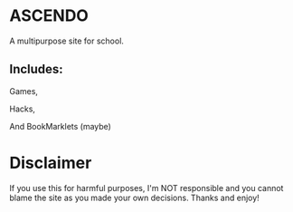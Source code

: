 # ASCENDO

A multipurpose site for school.

Includes:
-
Games,

Hacks,

And BookMarklets (maybe)

# Disclaimer
If you use this for harmful purposes, I'm NOT responsible and you cannot blame the site as you made your own decisions.
Thanks and enjoy!
